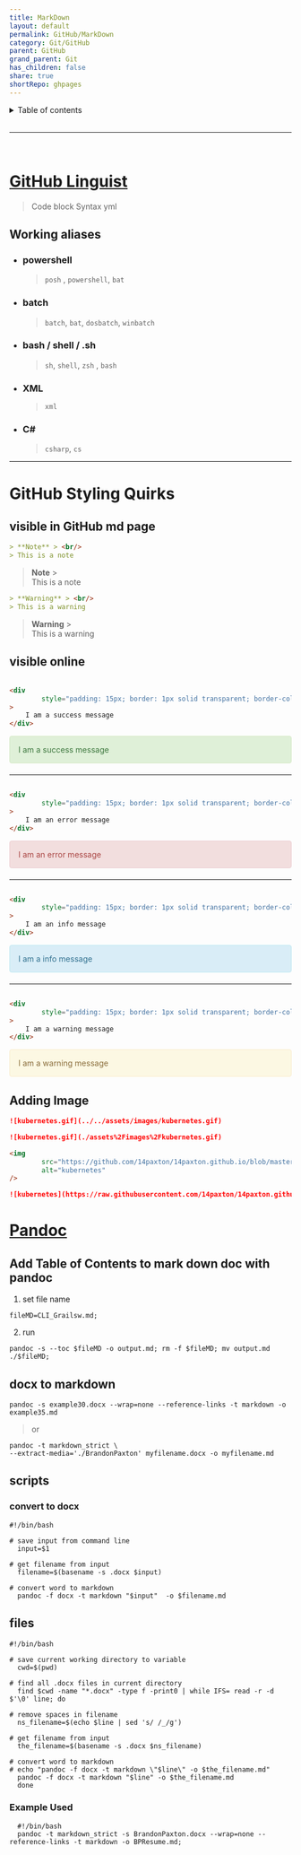 ```yaml
---
title: MarkDown
layout: default
permalink: GitHub/MarkDown
category: Git/GitHub
parent: GitHub
grand_parent: Git
has_children: false
share: true
shortRepo: ghpages
---
```


<details markdown="block">                  
<summary>                  
Table of contents                  
</summary>                  
{: .text-delta }                  
1. TOC                  
{:toc}                  
</details>

<br/>

---

<br/>

# [GitHub Linguist](https://github.com/github-linguist/linguist/blob/master/lib/linguist/languages.yml)

> Code block Syntax yml

## Working aliases

- ### powershell
  > `posh` , `powershell`, `bat`
- ### batch
  > `batch`, `bat`, `dosbatch`, `winbatch`
- ### bash / shell / .sh
  > `sh`, `shell`, `zsh` , `bash`
- ### XML
  > `xml`
- ### C#
  > `csharp`, `cs`

---

# GitHub Styling Quirks

## visible in GitHub md page

```markdown
> **Note** > <br/>
> This is a note
```

> **Note** > <br/>
> This is a note

```markdown
> **Warning** > <br/>
> This is a warning
```

> **Warning** > <br/>
> This is a warning

## visible online

```html

<div
        style="padding: 15px; border: 1px solid transparent; border-color: transparent; margin-bottom: 20px; border-radius: 4px; color: #3c763d; background-color: #dff0d8; border-color: #d6e9c6;"
>
    I am a success message
</div>
```

<div style="padding: 15px; border: 1px solid transparent; border-color: transparent; margin-bottom: 20px; border-radius: 4px; color: #3c763d; background-color: #dff0d8; border-color: #d6e9c6;">            
I am a success message                
</div>

---

```html

<div
        style="padding: 15px; border: 1px solid transparent; border-color: transparent; margin-bottom: 20px; border-radius: 4px; color: #a94442; background-color: #f2dede; border-color: #ebccd1;"
>
    I am an error message
</div>
```

<div style="padding: 15px; border: 1px solid transparent; border-color: transparent; margin-bottom: 20px; border-radius: 4px; color: #a94442; background-color: #f2dede; border-color: #ebccd1;">            
I am an error message                
</div>

---

```html

<div
        style="padding: 15px; border: 1px solid transparent; border-color: transparent; margin-bottom: 20px; border-radius: 4px; color: #31708f; background-color: #d9edf7; border-color: #bce8f1;"
>
    I am an info message
</div>
```

<div style="padding: 15px; border: 1px solid transparent; border-color: transparent; margin-bottom: 20px; border-radius: 4px; color: #31708f; background-color: #d9edf7; border-color: #bce8f1;">            
I am a info message                
</div>

---

```html

<div
        style="padding: 15px; border: 1px solid transparent; border-color: transparent; margin-bottom: 20px; border-radius: 4px; color: #8a6d3b;; background-color: #fcf8e3; border-color: #faebcc;"
>
    I am a warning message
</div>
```

<div style="padding: 15px; border: 1px solid transparent; border-color: transparent; margin-bottom: 20px; border-radius: 4px; color: #8a6d3b;; background-color: #fcf8e3; border-color: #faebcc;">            
I am a warning message                
</div>

## Adding Image

```markdown
![kubernetes.gif](../../assets/images/kubernetes.gif)
```

```markdown
![kubernetes.gif](./assets%2Fimages%2Fkubernetes.gif)
```

```html
<img
        src="https://github.com/14paxton/14paxton.github.io/blob/master/assets/images/kubernetes.gif?raw=true"
        alt="kubernetes"
/>
```

```markdown
![kubernetes](https://raw.githubusercontent.com/14paxton/14paxton.github.io/master/assets/images/kubernetes.gif)
```

# [Pandoc](https://pandoc.org/demos.html)

## Add Table of Contents to mark down doc with pandoc

1. set file name

```shell
fileMD=CLI_Grailsw.md;
```

2. run

```shell
pandoc -s --toc $fileMD -o output.md; rm -f $fileMD; mv output.md ./$fileMD;
```

## docx to markdown

```shell
pandoc -s example30.docx --wrap=none --reference-links -t markdown -o example35.md
```

> or

```shell
pandoc -t markdown_strict \
--extract-media='./BrandonPaxton' myfilename.docx -o myfilename.md
```

## scripts

### convert to docx

```shell
#!/bin/bash

# save input from command line
  input=$1

# get filename from input
  filename=$(basename -s .docx $input)

# convert word to markdown
  pandoc -f docx -t markdown "$input"  -o $filename.md
```

## files

```shell
#!/bin/bash

# save current working directory to variable
  cwd=$(pwd)

# find all .docx files in current directory
  find $cwd -name "*.docx" -type f -print0 | while IFS= read -r -d $'\0' line; do

# remove spaces in filename
  ns_filename=$(echo $line | sed 's/ /_/g')

# get filename from input
  the_filename=$(basename -s .docx $ns_filename)

# convert word to markdown
# echo "pandoc -f docx -t markdown \"$line\" -o $the_filename.md"
  pandoc -f docx -t markdown "$line" -o $the_filename.md
  done
```

### Example Used

```shell
  #!/bin/bash
  pandoc -t markdown_strict -s BrandonPaxton.docx --wrap=none --reference-links -t markdown -o BPResume.md;
```